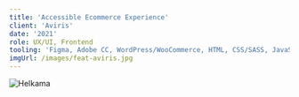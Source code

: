 ```yaml
---
title: 'Accessible Ecommerce Experience'
client: 'Aviris'
date: '2021'
role: UX/UI, Frontend
tooling: 'Figma, Adobe CC, WordPress/WooCommerce, HTML, CSS/SASS, JavaScript, PHP, Docker, Webpack, Composer, Git, Accessibility testing'
imgUrl: /images/feat-aviris.jpg
---
```


![Helkama](../images/client-helkama.jpg)
